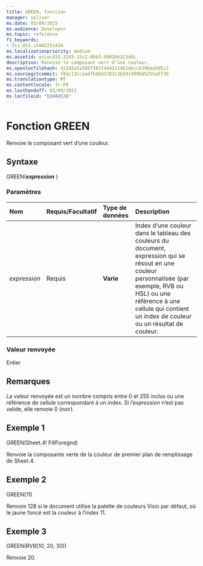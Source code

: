 ```yaml
---
title: GREEN, fonction
manager: soliver
ms.date: 03/09/2015
ms.audience: Developer
ms.topic: reference
f1_keywords:
- Vis_DSS.chm82251434
ms.localizationpriority: medium
ms.assetid: eccec432-32d3-15c2-06b3-dd02b6313d4c
description: Renvoie le composant vert d’une couleur.
ms.openlocfilehash: 42242afa505f381fd44211452decc6390aa5d5c2
ms.sourcegitcommit: f8dc13ccaadfbd6d3783c3b291d998d5255a5f38
ms.translationtype: MT
ms.contentlocale: fr-FR
ms.lasthandoff: 03/09/2022
ms.locfileid: "63404536"
---
```

# <a name="green-function"></a>Fonction GREEN

Renvoie le composant vert d’une couleur.
  
## <a name="syntax"></a>Syntaxe

GREEN(***expression*** )
  
### <a name="parameters"></a>Paramètres

|**Nom**|**Requis/Facultatif**|**Type de données**|**Description**|
|:-----|:-----|:-----|:-----|
| *expression* <br/> |Requis  <br/> |**Varie** <br/> |Index d’une couleur dans le tableau des couleurs du document, expression qui se résout en une couleur personnalisée (par exemple, RVB ou HSL) ou une référence à une cellule qui contient un index de couleur ou un résultat de couleur. |

### <a name="return-value"></a>Valeur renvoyée

Entier
  
## <a name="remarks"></a>Remarques

La valeur renvoyée est un nombre compris entre 0 et 255 inclus ou une référence de cellule correspondant à un index. Si  *l’expression*  n’est pas valide, elle renvoie 0 (noir).
  
## <a name="example-1"></a>Exemple 1

GREEN(Sheet.4! FillForegnd)
  
Renvoie la composante verte de la couleur de premier plan de remplissage de Sheet.4.
  
## <a name="example-2"></a>Exemple 2

GREEN(11)
  
Renvoie 128 si le document utilise la palette de couleurs Visio par défaut, où le jaune foncé est la couleur à l’index 11.
  
## <a name="example-3"></a>Exemple 3

GREEN(RVB(10, 20, 30))
  
Renvoie 20.
  